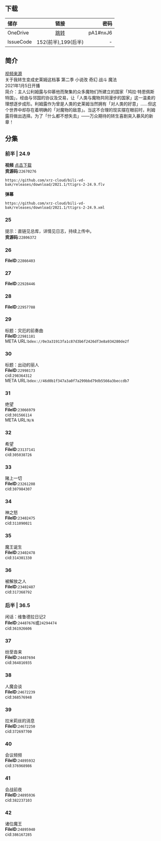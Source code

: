 ## 下载

储存 | 链接 | 密码
:----------- | :-----------: | -----------:
 OneDrive | [跳转](https://xrzcloud-my.sharepoint.com/:f:/g/personal/xrz_xrzyun_ml/EqJNSBVy1FJAuIuDf4hRM_UBpXkYYhGDULKPfKo4iIBFgg?e=Ut9HDw) | pA1#nxJ6
 IssueCode | 152(前半),199(后半) | -

## 简介
[视频来源](https://www.bilibili.com/bangumi/media/md28231812/)  
关于我转生变成史莱姆这档事 第二季 小说改 奇幻 战斗 魔法  
2021年1月5日开播  
简介：主人公利姆露与仰慕他而聚集的众多魔物们所建立的国家「鸠拉·特恩佩斯特国」，经由与邻国的协议及交易，让「人类与魔物共同漫步的国家」这一温柔的理想逐步成形。利姆露作为曾是人类的史莱姆当然拥有「对人类的好意」……但这个世界中却存在着明确的「对魔物的敌意」。当这不合理的现实摆在眼前时，利姆露将做出选择。为了「什么都不想失去」——万众期待的转生喜剧突入暴风的新章！  
## 分集
### 前半 | 24.9
**视频**   [点击下载](https://github.com/xrz-cloud/bili-vd-bak/releases/download/2021.1/ttigrs-2-24.9.flv)  
**资源码**:`22670276`
```
https://github.com/xrz-cloud/bili-vd-bak/releases/download/2021.1/ttigrs-2-24.9.flv
```
**弹幕**
```
https://github.com/xrz-cloud/bili-vd-bak/releases/download/2021.1/ttigrs-2-24.9.xml
```
### 25
提示：直链见总库，详情见日志，持续上传中。  
**资源码**:`22806372`
### 26
**FileID**:`22866403`
### 27
**FileID**:`22928446`
### 28
**FileID**:`22957788`
### 29
标题：灾厄的前奏曲  
**FileID**:`22981181`  
META URL:`bdex://0e3a31913fa1c87d3b6f2426df3e8a934280de2f`  
### 30
标题：出动的丽人  
**FileID**:`22998173`  
cid:`298364312`  
META URL:`bdex://46d0b1f347a3a0f7a299bbd79db5566a3beccdb7`  
### 31
绝望  
**FileID**:`23066979`  
cid:`301566114`  
META URL:`N/A`  
### 32
希望  
**FileID**:`23137141`  
cid:`305038726`  
### 33
赌上一切  
**FileID**:`23261208`  
cid:`307984307`  
### 34
神之怒  
**FileID**:`23402475`  
cid:`311090021`  
### 35
魔王诞生  
**FileID**:`23402478`  
cid:`314301330`  
### 36
被解放之人  
**FileID**:`23402487`  
cid:`317368792`  
### 后半 | 36.5
闲话：维鲁德拉日记2  
**FileID**:`24487676`或`24294474`  
cid:`361926606`  
### 37
纷至沓来  
**FileID**:`24487694`  
cid:`364816935`  
### 38
人魔会谈  
**FileID**:`24672239`  
cid:`368576948`  
### 39
拉米莉丝的消息  
**FileID**:`24672250`  
cid:`372697700`  
### 40
会议频频  
**FileID**:`24895932`  
cid:`376968986`  
### 41
会战前夜  
**FileID**:`24895936`  
cid:`382237103`  
### 42
诸位魔王  
**FileID**:`24895940`  
cid:`386167285`  